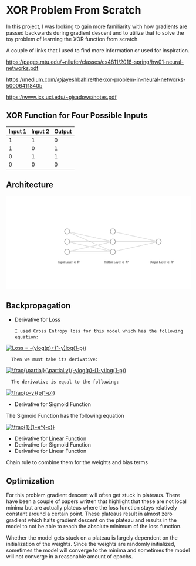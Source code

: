 # XOR Problem From Scratch

In this project, I was looking to gain more familiarity with how gradients are passed backwards during gradient descent and to utilize that to solve the toy problem of learning the XOR function from scratch.


A couple of links that I used to find more information or used for inspiration.

https://pages.mtu.edu/~nilufer/classes/cs4811/2016-spring/hw01-neural-networks.pdf

https://medium.com/@jayeshbahire/the-xor-problem-in-neural-networks-50006411840b

https://www.ics.uci.edu/~pjsadows/notes.pdf

## XOR Function for Four Possible Inputs
| Input 1 | Input 2 | Output |
|---------|---------|--------|
|    1    |    1    |    0   |
|    1    |    0    |    1   |
|    0    |    1    |    1   |
|    0    |    0    |    0   |

## Architecture
![alt text](nn.svg)
## Backpropagation

* Derivative for Loss

      I used Cross Entropy loss for this model which has the following equation:

<a href="https://www.codecogs.com/eqnedit.php?latex=Loss&space;=&space;-(ylog(p)&plus;(1-y)log(1-p))" target="_blank"><img src="https://latex.codecogs.com/gif.latex?Loss&space;=&space;-(ylog(p)&plus;(1-y)log(1-p))" title="Loss = -(ylog(p)+(1-y)log(1-p))" /></a>

      Then we must take its derivative:

<a href="https://www.codecogs.com/eqnedit.php?latex=\frac{\partial}{\partial&space;y}(-ylog(p)-(1-y)log(1-p))" target="_blank"><img src="https://latex.codecogs.com/gif.latex?\frac{\partial}{\partial&space;y}(-ylog(p)-(1-y)log(1-p))" title="\frac{\partial}{\partial y}(-ylog(p)-(1-y)log(1-p))" /></a>

      The derivative is equal to the following:

<a href="https://www.codecogs.com/eqnedit.php?latex=\frac{p-y}{p(1-p)}" target="_blank"><img src="https://latex.codecogs.com/gif.latex?\frac{p-y}{p(1-p)}" title="\frac{p-y}{p(1-p)}" /></a>


* Derivative for Sigmoid Function

The Sigmoid Function has the following equation

<a href="https://www.codecogs.com/eqnedit.php?latex=\frac{1}{1&plus;e^{-x}}" target="_blank"><img src="https://latex.codecogs.com/gif.latex?\frac{1}{1&plus;e^{-x}}" title="\frac{1}{1+e^{-x}}" /></a>

* Derivative for Linear Function
* Derivative for Sigmoid Function
* Derivative for Linear Function

Chain rule to combine them for the weights and bias terms

## Optimization

For this problem gradient descent will often get stuck in plateaus. There have been a couple of papers written that highlight that these are not local minima but are actually plateus where the loss function stays relatively constant around a certain point. These plateaus result in almost zero gradient which halts gradient descent on the plateau and results in the model to not be able to reach the absolute minimum of the loss function.

Whether the model gets stuck on a plateau is largely dependent on the initialization of the weights. Since the weights are randomly initialized, sometimes the model will converge to the minima and sometimes the model will not converge in a reasonable amount of epochs.
